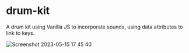# drum-kit

A drum kit using Vanilla JS to incorporate sounds, using data attributes to link to keys.

![Screenshot 2023-05-15 17 45 40](https://github.com/katkiehn/drum-kit/assets/90865431/442edefd-c1e6-474c-9eba-a456bf56c560)

